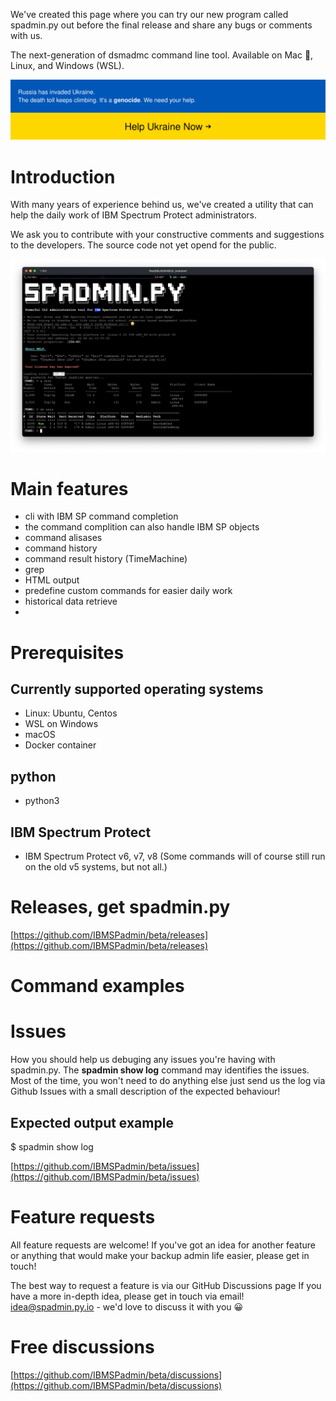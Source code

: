 We've created this page where you can try our new program called spadmin.py out before the final release and share any bugs or comments with us.

The next-generation of dsmadmc command line tool. Available on Mac 🍎, Linux, and Windows (WSL).

[![SWUbanner](https://raw.githubusercontent.com/vshymanskyy/StandWithUkraine/main/banner2-direct.svg)](https://vshymanskyy.github.io/StandWithUkraine/)

# Introduction

With many years of experience behind us, we've created a utility that can help the daily work of IBM Spectrum Protect administrators. 

We ask you to contribute with your constructive comments and suggestions to the developers. The source code not yet opend for the public.

![spadmin.py](images/spadmin_screen_01.png)

# Main features

- cli with IBM SP command completion 
- the command complition can also handle IBM SP objects
- command alisases
- command history
- command result history (TimeMachine)
- grep
- HTML output
- predefine custom commands for easier daily work 
- historical data retrieve
- 

# Prerequisites

## Currently supported operating systems

- Linux: Ubuntu, Centos
- WSL on Windows
- macOS
- Docker container

## python

- python3 

## IBM Spectrum Protect

- IBM Spectrum Protect v6, v7, v8 (Some commands will of course still run on the old v5 systems, but not all.)

# Releases, get spadmin.py

[https://github.com/IBMSPadmin/beta/releases](https://github.com/IBMSPadmin/beta/releases)

# Command examples

# Issues

How you should help us debuging any issues you're having with spadmin.py. The **spadmin show log** command may identifies the issues. Most of the time, you won't need to do anything else just send us the log via Github Issues with a small description of the expected behaviour!

## Expected output example

$ spadmin show log

[https://github.com/IBMSPadmin/beta/issues](https://github.com/IBMSPadmin/beta/issues)

# Feature requests

All feature requests are welcome! If you've got an idea for another feature or anything that would make your backup admin life easier, please get in touch!

The best way to request a feature is via our GitHub Discussions page
If you have a more in-depth idea, please get in touch via email! idea@spadmin.py.io - we'd love to discuss it with you 😀

# Free discussions

[https://github.com/IBMSPadmin/beta/discussions](https://github.com/IBMSPadmin/beta/discussions)
